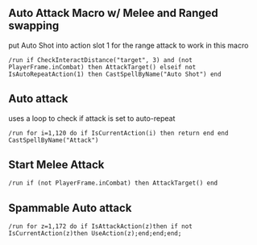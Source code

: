 ## Auto Attack Macro w/ Melee and Ranged swapping 
put Auto Shot into action slot 1 for the range attack to work in this macro
```
/run if CheckInteractDistance("target", 3) and (not PlayerFrame.inCombat) then AttackTarget() elseif not IsAutoRepeatAction(1) then CastSpellByName("Auto Shot") end
```


## Auto attack
uses a loop to check if attack is set to auto-repeat
```
/run for i=1,120 do if IsCurrentAction(i) then return end end CastSpellByName("Attack")
```


## Start Melee Attack
```
/run if (not PlayerFrame.inCombat) then AttackTarget() end
```
 

## Spammable Auto attack
```
/run for z=1,172 do if IsAttackAction(z)then if not IsCurrentAction(z)then UseAction(z);end;end;end;
```